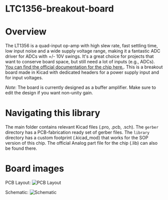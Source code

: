 # LTC1356-breakout-board
# Overview
The LT1356 is a quad-input op-amp with high slew rate, fast settling time, low input noise and a wide supply voltage range, making it a fantastic ADC driver for ADCs with +/- 10V swings. It's a great choice for projects that want to conserve board space, but still need a lot of inputs (e.g., ADCs). [You can find the official documentation for the chip here.](https://www.analog.com/en/products/lt1356.html). This is a breakout board made in Kicad with dedicated headers for a power supply input and for input voltages. 

*_Note_*: The board is currently designed as a buffer amplifier. Make sure to edit the design if you want non-unity gain.

# Navigating this library
The main folder contains relevant Kicad files (.pro, .pcb, .sch). The `gerber` directory has a PCB-fabrication ready set of gerber files. The `library` directory has a custom footprint (.kicad_mod) that works for the SOP version of this chip. The official Analog part file for the chip (.lib) can also be found there.

# Board images
PCB Layout:
![PCB Layout](https://i.imgur.com/PXVU5Lv.png)

Schematic:
![Schematic](https://i.imgur.com/40n2359.png)
